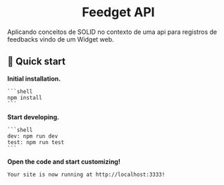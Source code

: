 <h1 align="center">
  Feedget API
</h1>
<p>
Aplicando conceitos de SOLID no contexto de uma api para registros de feedbacks vindo de um Widget web.
</p>

## 🚀 Quick start

  **Initial installation.**

    ```shell
    npm install
    ```

  **Start developing.**

    ```shell
    dev: npm run dev
    test: npm run test
    ```

  **Open the code and start customizing!**

    Your site is now running at http://localhost:3333!

